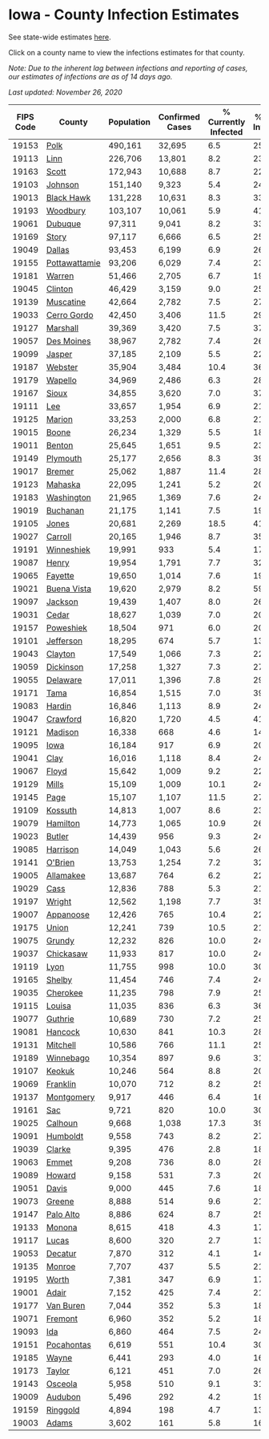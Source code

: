 # Iowa - County Infection Estimates

See state-wide estimates [here](/infections/us-ia).

Click on a county name to view the infections estimates for that county.

*Note: Due to the inherent lag between infections and reporting of cases, our estimates of infections are as of 14 days ago.*

*Last updated: November 26, 2020*

|   FIPS Code |                         County |   Population |   Confirmed Cases |   % Currently Infected |   % Total Infected |
|-------------|--------------------------------|--------------|-------------------|------------------------|--------------------|
|       19153 |                   [Polk](polk) |      490,161 |            32,695 |                    6.5 |               25.8 |
|       19113 |                   [Linn](linn) |      226,706 |            13,801 |                    8.2 |               23.4 |
|       19163 |                 [Scott](scott) |      172,943 |            10,688 |                    8.7 |               22.8 |
|       19103 |             [Johnson](johnson) |      151,140 |             9,323 |                    5.4 |               24.0 |
|       19013 |       [Black Hawk](black-hawk) |      131,228 |            10,631 |                    8.3 |               33.4 |
|       19193 |           [Woodbury](woodbury) |      103,107 |            10,061 |                    5.9 |               41.3 |
|       19061 |             [Dubuque](dubuque) |       97,311 |             9,041 |                    8.2 |               33.9 |
|       19169 |                 [Story](story) |       97,117 |             6,666 |                    6.5 |               25.1 |
|       19049 |               [Dallas](dallas) |       93,453 |             6,199 |                    6.9 |               26.5 |
|       19155 | [Pottawattamie](pottawattamie) |       93,206 |             6,029 |                    7.4 |               23.5 |
|       19181 |               [Warren](warren) |       51,466 |             2,705 |                    6.7 |               19.2 |
|       19045 |             [Clinton](clinton) |       46,429 |             3,159 |                    9.0 |               25.1 |
|       19139 |         [Muscatine](muscatine) |       42,664 |             2,782 |                    7.5 |               27.2 |
|       19033 |     [Cerro Gordo](cerro-gordo) |       42,450 |             3,406 |                   11.5 |               29.0 |
|       19127 |           [Marshall](marshall) |       39,369 |             3,420 |                    7.5 |               37.8 |
|       19057 |       [Des Moines](des-moines) |       38,967 |             2,782 |                    7.4 |               26.0 |
|       19099 |               [Jasper](jasper) |       37,185 |             2,109 |                    5.5 |               22.6 |
|       19187 |             [Webster](webster) |       35,904 |             3,484 |                   10.4 |               36.4 |
|       19179 |             [Wapello](wapello) |       34,969 |             2,486 |                    6.3 |               28.2 |
|       19167 |                 [Sioux](sioux) |       34,855 |             3,620 |                    7.0 |               37.9 |
|       19111 |                     [Lee](lee) |       33,657 |             1,954 |                    6.9 |               21.3 |
|       19125 |               [Marion](marion) |       33,253 |             2,000 |                    6.8 |               21.9 |
|       19015 |                 [Boone](boone) |       26,234 |             1,329 |                    5.5 |               18.6 |
|       19011 |               [Benton](benton) |       25,645 |             1,651 |                    9.5 |               23.8 |
|       19149 |           [Plymouth](plymouth) |       25,177 |             2,656 |                    8.3 |               39.1 |
|       19017 |               [Bremer](bremer) |       25,062 |             1,887 |                   11.4 |               28.0 |
|       19123 |             [Mahaska](mahaska) |       22,095 |             1,241 |                    5.2 |               20.7 |
|       19183 |       [Washington](washington) |       21,965 |             1,369 |                    7.6 |               24.4 |
|       19019 |           [Buchanan](buchanan) |       21,175 |             1,141 |                    7.5 |               19.7 |
|       19105 |                 [Jones](jones) |       20,681 |             2,269 |                   18.5 |               41.8 |
|       19027 |             [Carroll](carroll) |       20,165 |             1,946 |                    8.7 |               35.0 |
|       19191 |       [Winneshiek](winneshiek) |       19,991 |               933 |                    5.4 |               17.1 |
|       19087 |                 [Henry](henry) |       19,954 |             1,791 |                    7.7 |               32.2 |
|       19065 |             [Fayette](fayette) |       19,650 |             1,014 |                    7.6 |               19.0 |
|       19021 |     [Buena Vista](buena-vista) |       19,620 |             2,979 |                    8.2 |               59.8 |
|       19097 |             [Jackson](jackson) |       19,439 |             1,407 |                    8.0 |               26.3 |
|       19031 |                 [Cedar](cedar) |       18,627 |             1,039 |                    7.0 |               20.7 |
|       19157 |         [Poweshiek](poweshiek) |       18,504 |               971 |                    6.0 |               20.1 |
|       19101 |         [Jefferson](jefferson) |       18,295 |               674 |                    5.7 |               13.1 |
|       19043 |             [Clayton](clayton) |       17,549 |             1,066 |                    7.3 |               22.0 |
|       19059 |         [Dickinson](dickinson) |       17,258 |             1,327 |                    7.3 |               27.6 |
|       19055 |           [Delaware](delaware) |       17,011 |             1,396 |                    7.8 |               29.6 |
|       19171 |                   [Tama](tama) |       16,854 |             1,515 |                    7.0 |               39.0 |
|       19083 |               [Hardin](hardin) |       16,846 |             1,113 |                    8.9 |               24.0 |
|       19047 |           [Crawford](crawford) |       16,820 |             1,720 |                    4.5 |               41.7 |
|       19121 |             [Madison](madison) |       16,338 |               668 |                    4.6 |               14.9 |
|       19095 |                   [Iowa](iowa) |       16,184 |               917 |                    6.9 |               20.7 |
|       19041 |                   [Clay](clay) |       16,016 |             1,118 |                    8.4 |               24.7 |
|       19067 |                 [Floyd](floyd) |       15,642 |             1,009 |                    9.2 |               22.8 |
|       19129 |                 [Mills](mills) |       15,109 |             1,009 |                   10.1 |               24.5 |
|       19145 |                   [Page](page) |       15,107 |             1,107 |                   11.5 |               27.4 |
|       19109 |             [Kossuth](kossuth) |       14,813 |             1,007 |                    8.6 |               23.6 |
|       19079 |           [Hamilton](hamilton) |       14,773 |             1,065 |                   10.9 |               26.1 |
|       19023 |               [Butler](butler) |       14,439 |               956 |                    9.3 |               24.1 |
|       19085 |           [Harrison](harrison) |       14,049 |             1,043 |                    5.6 |               26.8 |
|       19141 |             [O'Brien](o'brien) |       13,753 |             1,254 |                    7.2 |               32.6 |
|       19005 |         [Allamakee](allamakee) |       13,687 |               764 |                    6.2 |               22.4 |
|       19029 |                   [Cass](cass) |       12,836 |               788 |                    5.3 |               21.6 |
|       19197 |               [Wright](wright) |       12,562 |             1,198 |                    7.7 |               35.8 |
|       19007 |         [Appanoose](appanoose) |       12,426 |               765 |                   10.4 |               22.6 |
|       19175 |                 [Union](union) |       12,241 |               739 |                   10.5 |               21.5 |
|       19075 |               [Grundy](grundy) |       12,232 |               826 |                   10.0 |               24.7 |
|       19037 |         [Chickasaw](chickasaw) |       11,933 |               817 |                   10.0 |               24.7 |
|       19119 |                   [Lyon](lyon) |       11,755 |               998 |                   10.0 |               30.4 |
|       19165 |               [Shelby](shelby) |       11,454 |               746 |                    7.4 |               24.3 |
|       19035 |           [Cherokee](cherokee) |       11,235 |               798 |                    7.9 |               25.2 |
|       19115 |               [Louisa](louisa) |       11,035 |               836 |                    6.3 |               36.1 |
|       19077 |             [Guthrie](guthrie) |       10,689 |               730 |                    7.2 |               25.4 |
|       19081 |             [Hancock](hancock) |       10,630 |               841 |                   10.3 |               28.7 |
|       19131 |           [Mitchell](mitchell) |       10,586 |               766 |                   11.1 |               25.8 |
|       19189 |         [Winnebago](winnebago) |       10,354 |               897 |                    9.6 |               31.5 |
|       19107 |               [Keokuk](keokuk) |       10,246 |               564 |                    8.8 |               20.0 |
|       19069 |           [Franklin](franklin) |       10,070 |               712 |                    8.2 |               25.8 |
|       19137 |       [Montgomery](montgomery) |        9,917 |               446 |                    6.4 |               16.2 |
|       19161 |                     [Sac](sac) |        9,721 |               820 |                   10.0 |               30.0 |
|       19025 |             [Calhoun](calhoun) |        9,668 |             1,038 |                   17.3 |               39.7 |
|       19091 |           [Humboldt](humboldt) |        9,558 |               743 |                    8.2 |               27.4 |
|       19039 |               [Clarke](clarke) |        9,395 |               476 |                    2.8 |               18.9 |
|       19063 |                 [Emmet](emmet) |        9,208 |               736 |                    8.0 |               28.6 |
|       19089 |               [Howard](howard) |        9,158 |               531 |                    7.3 |               20.9 |
|       19051 |                 [Davis](davis) |        9,000 |               445 |                    7.6 |               18.4 |
|       19073 |               [Greene](greene) |        8,888 |               514 |                    9.6 |               21.3 |
|       19147 |         [Palo Alto](palo-alto) |        8,886 |               624 |                    8.7 |               25.4 |
|       19133 |               [Monona](monona) |        8,615 |               418 |                    4.3 |               17.2 |
|       19117 |                 [Lucas](lucas) |        8,600 |               320 |                    2.7 |               13.4 |
|       19053 |             [Decatur](decatur) |        7,870 |               312 |                    4.1 |               14.2 |
|       19135 |               [Monroe](monroe) |        7,707 |               437 |                    5.5 |               21.0 |
|       19195 |                 [Worth](worth) |        7,381 |               347 |                    6.9 |               17.1 |
|       19001 |                 [Adair](adair) |        7,152 |               425 |                    7.4 |               21.8 |
|       19177 |         [Van Buren](van-buren) |        7,044 |               352 |                    5.3 |               18.3 |
|       19071 |             [Fremont](fremont) |        6,960 |               352 |                    5.2 |               18.2 |
|       19093 |                     [Ida](ida) |        6,860 |               464 |                    7.5 |               24.0 |
|       19151 |       [Pocahontas](pocahontas) |        6,619 |               551 |                   10.4 |               30.0 |
|       19185 |                 [Wayne](wayne) |        6,441 |               293 |                    4.0 |               16.7 |
|       19173 |               [Taylor](taylor) |        6,121 |               451 |                    7.0 |               26.5 |
|       19143 |             [Osceola](osceola) |        5,958 |               510 |                    9.1 |               31.9 |
|       19009 |             [Audubon](audubon) |        5,496 |               292 |                    4.2 |               19.6 |
|       19159 |           [Ringgold](ringgold) |        4,894 |               198 |                    4.7 |               13.8 |
|       19003 |                 [Adams](adams) |        3,602 |               161 |                    5.8 |               16.2 |